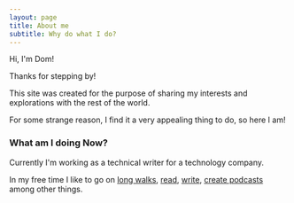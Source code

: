 ```yaml
---
layout: page
title: About me
subtitle: Why do what I do?
---
```


Hi, I'm Dom!

Thanks for stepping by!

This site was created for the purpose of sharing my interests and explorations with the rest of the world. 

For some strange reason, I find it a very appealing thing to do, so here I am!

### What am I doing **Now**?

Currently I'm working as a technical writer for a technology company.

In my free time I like to go on [long walks](www.instagram.com/domsniezka), [read](), [write](https://domsniezka.substack.com/), [create podcasts](https://www.youtube.com/playlist?list=PLAfOGjEqPTxD15V-lAQZrZkCBF5MU1Xv2) among other things.